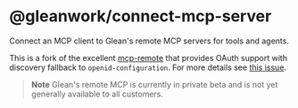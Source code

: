# @gleanwork/connect-mcp-server

Connect an MCP client to Glean's remote MCP servers for tools and agents.

This is a fork of the excellent [mcp-remote](https://github.com/geelen/mcp-remote) that provides OAuth support with discovery fallback to `openid-configuration`.  For more details see [this issue](https://github.com/modelcontextprotocol/typescript-sdk/issues/616).

> **Note**
> Glean's remote MCP is currently in private beta and is not yet generally available to all customers.
